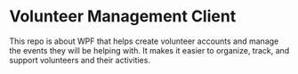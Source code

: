 # Volunteer Management Client

This repo is about WPF that helps create volunteer accounts and manage the events they will be helping with. It makes it easier to organize, track, and support volunteers and their activities.
